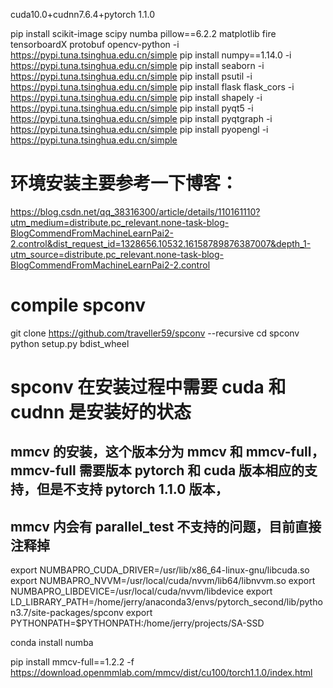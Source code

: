 <!--
 * @Description:
 * @Date: 2021-03-11 09:46:45
 * @LastEditors: Jerry Zhang
 * @LastEditTime: 2021-03-18 15:15:45
 * @FilePath: /SA-SSD/try_config.md
-->

cuda10.0+cudnn7.6.4+pytorch 1.1.0

pip install scikit-image scipy numba pillow==6.2.2 matplotlib fire tensorboardX protobuf opencv-python -i https://pypi.tuna.tsinghua.edu.cn/simple
pip install numpy==1.14.0 -i https://pypi.tuna.tsinghua.edu.cn/simple
pip install seaborn -i https://pypi.tuna.tsinghua.edu.cn/simple
pip install psutil -i https://pypi.tuna.tsinghua.edu.cn/simple
pip install flask flask_cors -i https://pypi.tuna.tsinghua.edu.cn/simple
pip install shapely -i https://pypi.tuna.tsinghua.edu.cn/simple
pip install pyqt5 -i https://pypi.tuna.tsinghua.edu.cn/simple
pip install pyqtgraph -i https://pypi.tuna.tsinghua.edu.cn/simple
pip install pyopengl -i https://pypi.tuna.tsinghua.edu.cn/simple

# 环境安装主要参考一下博客：

https://blog.csdn.net/qq_38316300/article/details/110161110?utm_medium=distribute.pc_relevant.none-task-blog-BlogCommendFromMachineLearnPai2-2.control&dist_request_id=1328656.10532.16158789876387007&depth_1-utm_source=distribute.pc_relevant.none-task-blog-BlogCommendFromMachineLearnPai2-2.control

# compile spconv

git clone https://github.com/traveller59/spconv --recursive
cd spconv
python setup.py bdist_wheel

# spconv 在安装过程中需要 cuda 和 cudnn 是安装好的状态

## mmcv 的安装，这个版本分为 mmcv 和 mmcv-full，mmcv-full 需要版本 pytorch 和 cuda 版本相应的支持，但是不支持 pytorch 1.1.0 版本，

## mmcv 内会有 parallel_test 不支持的问题，目前直接注释掉

export NUMBAPRO_CUDA_DRIVER=/usr/lib/x86_64-linux-gnu/libcuda.so
export NUMBAPRO_NVVM=/usr/local/cuda/nvvm/lib64/libnvvm.so
export NUMBAPRO_LIBDEVICE=/usr/local/cuda/nvvm/libdevice
export LD_LIBRARY_PATH=/home/jerry/anaconda3/envs/pytorch_second/lib/python3.7/site-packages/spconv
export PYTHONPATH=$PYTHONPATH:/home/jerry/projects/SA-SSD

conda install numba

pip install mmcv-full==1.2.2 -f https://download.openmmlab.com/mmcv/dist/cu100/torch1.1.0/index.html
